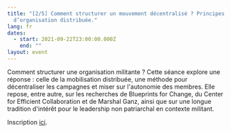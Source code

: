 ```yaml
---
title: "[2/5] Comment structurer un mouvement décentralisé ? Principes
  d’organisation distribuée."
lang: fr
dates:
  - start: 2021-09-22T23:00:00.000Z
    end: ""
layout: event
---
```

Comment structurer une organisation militante ? Cette séance explore une réponse : celle de la mobilisation distribuée, une méthode pour décentraliser les campagnes et miser sur l'autonomie des membres. Elle repose, entre autre, sur les recherches de Blueprints for Change, du Center for Efficient Collaboration et de Marshal Ganz, ainsi que sur une longue tradition d'intérêt pour le leadership non patriarchal en contexte militant.​​​​​​​



Inscription [ici](https://us02web.zoom.us/meeting/register/tZYtf-yrqDosH9HterTEoygUEV0-y71CckzL).